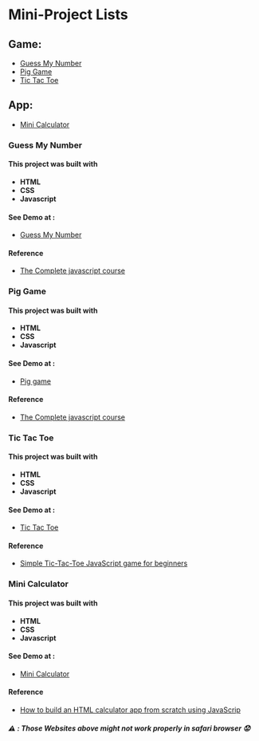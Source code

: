 # Mini-Project Lists
## Game:
- [Guess My Number](https://github.com/Tiangfuu23/My-Mini-Project#guess-my-number)
- [Pig Game](https://github.com/Tiangfuu23/My-Mini-Project/#pig-game)
- [Tic Tac Toe](https://github.com/Tiangfuu23/My-Mini-Project/#tic-tac-toe)
## App:
- [Mini Calculator](https://github.com/Tiangfuu23/My-Mini-Project/#mini-calculator)
### Guess My Number
#### This project was built with 
- **HTML** 
- **CSS**
- **Javascript**
#### See Demo at :
- [Guess My Number](https://guessmynumber-tiangfuu23.netlify.app/)
#### Reference
- [The Complete javascript course](https://www.udemy.com/course/the-complete-javascript-course/)
### Pig Game
#### This project was built with 
- **HTML** 
- **CSS**
- **Javascript**
#### See Demo at :
- [Pig game](https://pig-game-t23.netlify.app/)
#### Reference
- [The Complete javascript course](https://www.udemy.com/course/the-complete-javascript-course/)
### Tic Tac Toe
#### This project was built with 
- **HTML** 
- **CSS**
- **Javascript**
#### See Demo at :
- [Tic Tac Toe](https://tic-tac-toe-t23.netlify.app/)
#### Reference
- [Simple Tic-Tac-Toe JavaScript game for beginners](https://www.codebrainer.com/blog/tic-tac-toe-javascript-game)
### Mini Calculator
#### This project was built with 
- **HTML** 
- **CSS**
- **Javascript**
#### See Demo at :
- [Mini Calculator](https://mini-calculator-t23.netlify.app/)
#### Reference
- [How to build an HTML calculator app from scratch using JavaScrip](https://www.freecodecamp.org/news/how-to-build-an-html-calculator-app-from-scratch-using-javascript-4454b8714b98/)
##### :warning: : Those Websites above might not work properly in safari browser :worried:

